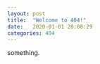 ```yaml
---
layout: post
title:  "Welcome to 404!"
date:   2020-01-01 20:08:29
categories: 404
---
```


something.
